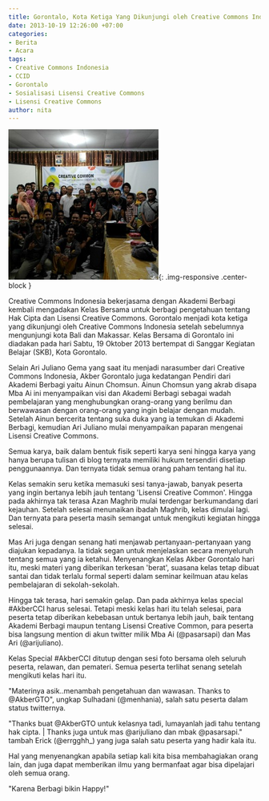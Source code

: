 ```yaml
---
title: Gorontalo, Kota Ketiga Yang Dikunjungi oleh Creative Commons Indonesia
date: 2013-10-19 12:26:00 +07:00
categories:
- Berita
- Acara
tags:
- Creative Commons Indonesia
- CCID
- Gorontalo
- Sosialisasi Lisensi Creative Commons
- Lisensi Creative Commons
author: nita
---
```


![Kelas-Bersama-CCID-dan-Akber-Gorontalo-300x300.jpg](/uploads/Kelas-Bersama-CCID-dan-Akber-Gorontalo-300x300.jpg){: .img-responsive .center-block }

Creative Commons Indonesia bekerjasama dengan Akademi Berbagi kembali mengadakan Kelas Bersama untuk berbagi pengetahuan tentang Hak Cipta dan Lisensi Creative Commons. Gorontalo menjadi kota ketiga yang dikunjungi oleh Creative Commons Indonesia setelah sebelumnya mengunjungi kota Bali dan Makassar. Kelas Bersama di Gorontalo ini diadakan pada hari Sabtu, 19 Oktober 2013 bertempat di Sanggar Kegiatan Belajar (SKB), Kota Gorontalo.

Selain Ari Juliano Gema yang saat itu menjadi narasumber dari Creative Commons Indonesia, Akber Gorontalo juga kedatangan Pendiri dari Akademi Berbagi yaitu Ainun Chomsun. Ainun Chomsun yang akrab disapa Mba Ai ini menyampaikan visi dan Akademi Berbagi sebagai wadah pembelajaran yang menghubungkan orang-orang yang berilmu dan berwawasan dengan orang-orang yang ingin belajar dengan mudah. Setelah Ainun bercerita tentang suka duka yang ia temukan di Akademi Berbagi, kemudian Ari Juliano mulai menyampaikan paparan mengenai Lisensi Creative Commons.

Semua karya, baik dalam bentuk fisik seperti karya seni hingga karya yang hanya berupa tulisan di blog ternyata memiliki hukum tersendiri disetiap penggunaannya. Dan ternyata tidak semua orang paham tentang hal itu.

Kelas semakin seru ketika memasuki sesi tanya-jawab, banyak peserta yang ingin bertanya lebih jauh tentang 'Lisensi Creative Common'. Hingga pada akhirnya tak terasa Azan Maghrib mulai terdengar berkumandang dari kejauhan. Setelah selesai menunaikan ibadah Maghrib, kelas dimulai lagi. Dan ternyata para peserta masih semangat untuk mengikuti kegiatan hingga selesai.

Mas Ari juga dengan senang hati menjawab pertanyaan-pertanyaan yang diajukan kepadanya. Ia tidak segan untuk menjelaskan secara menyeluruh tentang semua yang ia ketahui. Menyenangkan Kelas Akber Gorontalo hari itu, meski materi yang diberikan terkesan 'berat', suasana kelas tetap dibuat santai dan tidak terlalu formal seperti dalam seminar keilmuan atau kelas pembelajaran di sekolah-sekolah.

Hingga tak terasa, hari semakin gelap. Dan pada akhirnya kelas special #AkberCCI harus selesai. Tetapi meski kelas hari itu telah selesai, para peserta tetap diberikan kebebasan untuk bertanya lebih jauh, baik tentang Akademi Berbagi maupun tentang Lisensi Creative Common, para peserta bisa langsung mention di akun twitter milik Mba Ai (@pasarsapi) dan Mas Ari (@arijuliano).

Kelas Special #AkberCCI ditutup dengan sesi foto bersama oleh seluruh peserta, relawan, dan pemateri. Semua peserta terlihat senang setelah mengikuti kelas hari itu.

"Materinya asik..menambah pengetahuan dan wawasan. Thanks to @AkberGTO", ungkap Sulhadani (@menhania), salah satu peserta dalam status twitternya.

"Thanks buat @AkberGTO untuk kelasnya tadi, lumayanlah jadi tahu tentang hak cipta. | Thanks juga untuk mas @arijuliano dan mbak @pasarsapi." tambah Erick (@errgghh_) yang juga salah satu peserta yang hadir kala itu.

Hal yang menyenangkan apabila setiap kali kita bisa membahagiakan orang lain, dan juga dapat memberikan ilmu yang bermanfaat agar bisa dipelajari oleh semua orang.

"Karena Berbagi bikin Happy!"